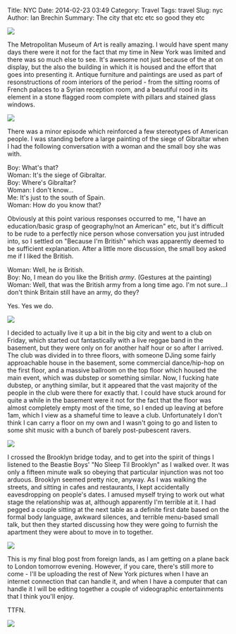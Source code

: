 Title: NYC
Date: 2014-02-23 03:49
Category: Travel
Tags: travel
Slug: nyc
Author: Ian Brechin
Summary: The city that etc etc so good they etc

![](https://lh6.googleusercontent.com/-uSg5tU_W_w0/Uwlrg4iFrTI/AAAAAAAAH94/ZKnyCwtlpn8/s768/DSC06293.JPG)

The Metropolitan Museum of Art is really amazing. I would have spent many days there were it not for the fact that my time in New York was limited and there was so much else to see. It's awesome not just because of the at on display, but the also the building in which it is housed and the effort that goes into presenting it. Antique furniture and paintings are used as part of resonstructions of room interiors of the period - from the sitting rooms of French palaces to a Syrian reception room, and a beautiful rood in its element in a stone flagged room complete with pillars and stained glass windows.  

![](https://lh5.googleusercontent.com/-MjdKpCW8l4k/UwlqN-7gjsI/AAAAAAAAH9o/jo2p1AsoUr8/s768/DSC06253.JPG)

There was a minor episode which reinforced a few stereotypes of American people. I was standing before a large painting of the siege of Gibraltar when I had the following conversation with a woman and the small boy she was with.  

Boy: What's that?  
Woman: It's the siege of Gibraltar.  
Boy: Where's Gibraltar?  
Woman: I don't know...  
Me: It's just to the south of Spain.  
Woman: How do you know that?  

Obviously at this point various responses occurred to me, "I have an education/basic grasp of geography/not an American" etc, but it's difficult to be rude to a perfectly nice person whose conversation you just intruded into, so I settled on "Because I'm British" which was apparently deemed to be sufficient explanation. After a little more discussion, the small boy asked me if I liked the British.  

Woman: Well, he *is* British.  
Boy: No, I mean do you like the British *army*. (Gestures at the painting)  
Woman: Well, that was the British army from a long time ago. I'm not sure...I don't think Britain still have an army, do they?  

Yes. Yes we do.  

![](https://lh6.googleusercontent.com/-V5sAk-iR0wo/UwlsAAIEXtI/AAAAAAAAH-A/_V5XCEtuyTk/s768/DSC06275.JPG)

I decided to actually live it up a bit in the big city and went to a club on Friday, which started out fantastically with a live reggae band in the basement, but they were only on for another half hour or so after I arrived. The club was divided in to three floors, with someone DJing some fairly approachable house in the basement, some commercial dance/hip-hop on the first floor, and a massive ballroom on the top floor which housed the main event, which was dubstep or something similar. Now, I fucking hate dubstep, or anything similar, but it appeared that the vast majority of the people in the club were there for exactly that. I could have stuck around for quite a while in the basement were it not for the fact that the floor was almost completely empty most of the time, so I ended up leaving at before 1am, which I view as a shameful time to leave a club.  Unfortunately I don't think I can carry a floor on my own and I wasn't going to go and listen to some shit music with a bunch of barely post-pubescent ravers.  

![](https://lh6.googleusercontent.com/-Aj1sRbZ7-gs/UwlsNgbaznI/AAAAAAAAH-M/3ZrPUDuMTfE/s768/IMG_20140221_230145.jpg)

I crossed the Brooklyn bridge today, and to get into the spirit of things I listened to the Beastie Boys' "No Sleep Til Brooklyn" as I walked over. It was only a fifteen minute walk so obeying that particular injunction was not too arduous. Brooklyn seemed pretty nice, anyway. As I was walking the streets, and sitting in cafes and restaurants, I kept accidentally eavesdropping on people's dates. I amused myself trying to work out what stage the relationship was at, although apparently I'm terrible at it. I had pegged a couple sitting at the next table as a definite first date based on the formal body language, awkward silences, and terrible menu-based small talk, but then they started discussing how they were going to furnish the apartment they were about to move in to together.  

![](https://lh3.googleusercontent.com/-jMUtdRy6Ruw/Uwls5uFPoEI/AAAAAAAAH-Y/rLPXKE_uxRI/s768/DSC06440.JPG)

This is my final blog post from foreign lands, as I am getting on a plane back to London tomorrow evening. However, if you care, there's still more to come - I'll be uploading the rest of New York pictures when I have an internet connection that can handle it, and when I have a computer that can handle it I will be editing together a couple of videographic entertainments that I think you'll enjoy.  

TTFN.  

![](https://lh3.googleusercontent.com/-K02VA1C1mMk/UwlpcW0MHvI/AAAAAAAAH9U/tzP6NrG2wzs/s768/DSC06210.JPG)